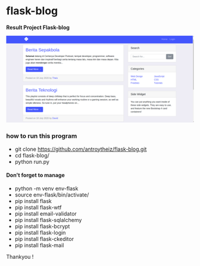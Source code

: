 # flask-blog

**Result Project Flask-blog**

![Result this Project!](/app/static/img/result-flask-blog.png)

### how to run this program

  * git clone https://github.com/antroytheiz/flask-blog.git
  * cd flask-blog/
  * python run.py 
  
  #### Don't forget to manage 
  * python -m venv env-flask
  * source env-flask/bin/activate/
  * pip install flask
  * pip install flask-wtf
  * pip install email-validator
  * pip install flask-sqlalchemy
  * pip install flask-bcrypt
  * pip install flask-login
  * pip install flask-ckeditor
  * pip install flask-mail
   
  
 Thankyou !
  
